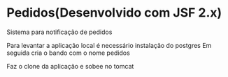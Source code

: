 # Pedidos(Desenvolvido com JSF 2.x)
Sistema para notificação de pedidos

Para levantar a aplicação local é necessário instalação do postgres
Em seguida cria o bando com o nome pedidos

Faz o clone da aplicação e sobee no tomcat
